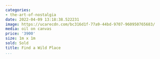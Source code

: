 ```yaml
---
categories:
- the-art-of-nostalgia
date: 2022-04-09 13:18:38.522231
image: https://ucarecdn.com/bc316d1f-77a9-44bd-9707-960950765683/
media: oil on canvas
price: '3900'
size: 1m x 1m
sold: Sold
title: Find a Wild Place
...
```


